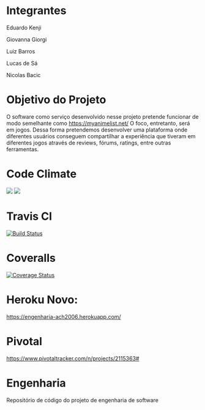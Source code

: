# Integrantes
Eduardo Kenji

Giovanna Giorgi

Luiz Barros

Lucas de Sá

Nicolas Bacic 

# Objetivo do Projeto
O software como serviço desenvolvido nesse projeto pretende funcionar de modo semelhante como https://myanimelist.net/ 
O foco, entretanto, será em jogos. Dessa forma pretendemos desenvolver uma plataforma onde diferentes usuários conseguem compartilhar a experiência que tiveram em diferentes jogos através de reviews, fórums, ratings, entre outras ferramentas. 

# Code Climate
<a href="https://codeclimate.com/github/NickBacic/Engenharia"><img src="https://codeclimate.com/github/NickBacic/Engenharia/badges/gpa.svg" /></a> <a href="https://codeclimate.com/github/NickBacic/Engenharia/coverage"><img src="https://codeclimate.com/github/NickBacic/Engenharia/badges/coverage.svg" /></a>

# Travis CI
[![Build Status](https://travis-ci.org/NickBacic/Engenharia.svg?branch=master)](https://travis-ci.org/NickBacic/Engenharia)

# Coveralls
[![Coverage Status](https://coveralls.io/repos/github/NickBacic/Engenharia/badge.svg?branch=master)](https://coveralls.io/github/NickBacic/Engenharia?branch=master)

# Heroku Novo:
https://engenharia-ach2006.herokuapp.com/

# Pivotal
https://www.pivotaltracker.com/n/projects/2115363#

# Engenharia
Repositório de código do projeto de engenharia de software
